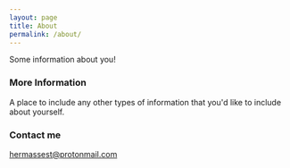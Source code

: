 ```yaml
---
layout: page
title: About
permalink: /about/
---
```


Some information about you!

### More Information

A place to include any other types of information that you'd like to include about yourself.

### Contact me

[hermassest@protonmail.com](mailto:hermassest@protonmail.com)
